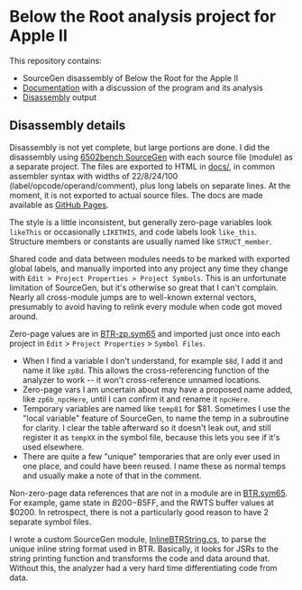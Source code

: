 # Below the Root analysis project for Apple II

This repository contains:

- SourceGen disassembly of Below the Root for the Apple II
- [Documentation](https://ursetto.github.io/a2-btr) with a discussion of the program and its analysis
- [Disassembly](https://ursetto.github.io/a2-btr/#disassembly) output 

## Disassembly details

Disassembly is not yet complete, but large portions are done. I did the disassembly using [6502bench SourceGen](https://6502bench.com) with each source file (module) as a separate project. The files are exported to HTML in [docs/](https://github.com/ursetto/a2-btr/docs/), in common assembler syntax with widths of 22/8/24/100 (label/opcode/operand/comment), plus long labels on separate lines. At the moment, it is not exported to actual source files. The docs are made available as [GitHub Pages](https://ursetto.github.io/a2-btr).

The style is a little inconsistent, but generally zero-page variables look `likeThis` or occasionally `LIKETHIS`, and code labels look `like_this`. Structure members or constants are usually named like `STRUCT_member`.

Shared code and data between modules needs to be marked with exported global labels, and manually imported into any project any time they change with `Edit > Project Properties > Project Symbols`. This is an unfortunate limitation of SourceGen, but it's otherwise so great that I can't complain. Nearly all cross-module jumps are to well-known external vectors, presumably to avoid having to relink every module when code got moved around.

Zero-page values are in [BTR-zp.sym65](./BTR-zp.sym65) and imported just once into each project in `Edit` > `Project Properties` > `Symbol Files`.

- When I find a variable I don't understand, for example `$8d`, I add it and name it like `zp8d`. This allows the cross-referencing function of the analyzer to work -- it won't cross-reference unnamed locations.
- Zero-page vars I am uncertain about may have a proposed name added, like `zp6b_npcHere`, until I can confirm it and rename it `npcHere`.
- Temporary variables are named like `temp81` for $81. Sometimes I use the "local variable" feature of SourceGen, to name the temp in a subroutine for clarity. I clear the table afterward so it doesn't leak out, and still register it as `tempXX` in the symbol file, because this lets you see if it's used elsewhere.
- There are quite a few "unique" temporaries that are only ever used in one place, and could have been reused. I name these as normal temps and usually make a note of that in the comment.

Non-zero-page data references that are not in a module are in [BTR.sym65](./BTR.sym65). For example, game state in $B200-$B5FF, and the RWTS buffer values at $0200. In retrospect, there is not a particularly good reason to have 2 separate symbol files.

I wrote a custom SourceGen module, [InlineBTRString.cs](./InlineBTRString.cs), to parse the unique inline string format used in BTR. Basically, it looks for JSRs to the string printing function and transforms the code and data around that. Without this, the analyzer had a very hard time differentiating code from data.
